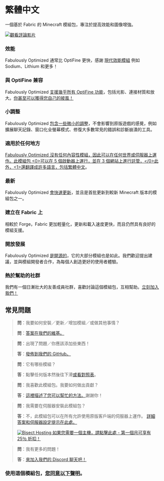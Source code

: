 # 繁體中文

一個基於 Fabric 的 Minecraft 模組包，專注於提高效能和圖像增強。

[![觀看評論影片](https://img.youtube.com/vi/bb8G9X5Q_4I/hqdefault.jpg)](https://www.youtube.com/watch?v=bb8G9X5Q_4I)

### 效能

Fabulously Optimized 通常比 OptiFine 更快，感謝 [現代效能模組][1] 例如 Sodium、Lithium 和更多！

### 與 OptiFine 兼容

Fabulously Optimized [支援幾乎所有 OptiFine 功能][2]，包括光影、連接材質和放大。[你甚至可以獲得您自己的披風！][3]

### 小調整

Fabulously Optimized [包含一些微小的調整][4]，不會影響到原版遊戲的感覺，例如擴展聊天記錄、窗口化全螢幕模式、修復大多數常見的錯誤和診斷崩潰的工具。

### 適用於任何地方

[][6][Fabulously Optimized 沒有任何內容性模組，因此可以在任何世界或伺服器上運作。此模組包 <0>可以在 5 個啟動器上運行，並在 3 個網站上進行託管，</0>此外，<1>還翻譯成許多語言，包括繁體中文][7]。

### 最新

Fabulously Optimized [會快速更新][5]，並且是首批更新到較新 Minecraft 版本的模組包之一。

### 建立在 Fabric 上

相較於 Forge，Fabric 更加輕量化，更新和載入速度更快，而且仍然具有良好的模組支援。

### 開放發展

Fabulously Optimized [是開源的][8]，它的大部分模組也是如此。我們歡迎提出建議，並與模組開發者合作，為每個人創造更好的使用者體驗。

### 熱於幫助的社群

我們有一個日漸壯大的友善成員社群，喜歡討論這個模組包，互相幫助。[立刻加入我們！][10]

## 常見問題

> **問**：我要如何安裝／更新／增加模組／或做其他事情？
> 
> **問**：[答案在我們的維基。][11]


> **問**：出現了問題／你應該添加些東西！
> 
> **答**：[發佈到我們的 GitHub。][8]


> **問**：它有哪些模組？
> 
> **答**：點擊任何版本然後往下滑[或看對照表][12]。


> **問**：我喜歡此模組包。我要如何做出貢獻？
> 
> **答**：[這裡描述了您可以幫忙的方法。][16]謝謝你！


> **問**：我需要在伺服器安裝此模組包？
> 
> **答**：不，此模組包可以在所有允許使用原版客戶端的伺服器上運作。 [詳細答案和伺服器設定提示在此處。][13]
> 
> [![Bisect Hosting](https://i.ibb.co/gr9mSxW/image.png) 如果您需要一個主機，請點擊此處 - 第一個月可享有 25％ 折扣！][14]


> **問**：我有更多的問題！
> 
> **答**：[來加入我們的 Discord 聊天吧！][10]

### 使用這個模組包，[您同意以下聲明][15]。

[1]: https://github.com/Fabulously-Optimized/fabulously-optimized/blob/main/INCLUDED-MODS.md#smooth
[2]: https://fabulously-optimized.gitbook.io/modpack/readme/give-up-optifine
[3]: https://fabulously-optimized.gitbook.io/modpack/readme/free-cape
[4]: https://github.com/Fabulously-Optimized/fabulously-optimized/blob/main/INCLUDED-MODS.md#functional
[5]: https://github.com/Fabulously-Optimized/fabulously-optimized/blob/main/CHANGELOG.md
[6]: https://github.com/Fabulously-Optimized/fabulously-optimized#downloads
[6]: https://github.com/Fabulously-Optimized/fabulously-optimized#downloads
[7]: https://fabulously-optimized.gitbook.io/modpack/readme/language-support
[8]: https://github.com/Fabulously-Optimized/fabulously-optimized
[8]: https://github.com/Fabulously-Optimized/fabulously-optimized
[10]: https://fabulously-optimized.github.io/discord
[10]: https://fabulously-optimized.github.io/discord
[11]: https://fabulously-optimized.gitbook.io/modpack/
[12]: https://github.com/Fabulously-Optimized/fabulously-optimized/blob/main/INCLUDED-MODS.md
[13]: https://fabulously-optimized.gitbook.io/modpack/readme/server-setup
[14]: https://www.bisecthosting.com/clients/aff.php?aff=2604
[15]: https://github.com/Fabulously-Optimized/fabulously-optimized#disclaimers
[16]: https://github.com/Fabulously-Optimized/fabulously-optimized/blob/main/CONTRIBUTING.md
